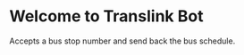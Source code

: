 Welcome to Translink Bot
=========================
Accepts a bus stop number and send back the bus schedule.


